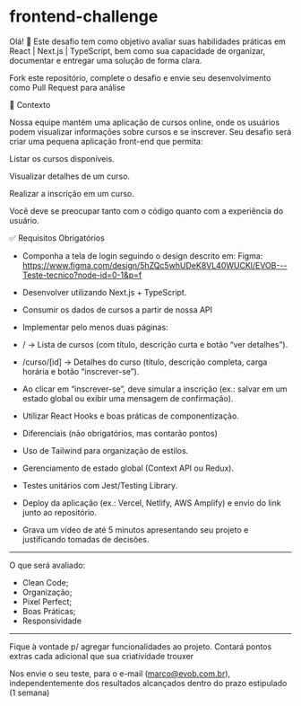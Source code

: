 # frontend-challenge

Olá! 👋
Este desafio tem como objetivo avaliar suas habilidades práticas em React | Next.js | TypeScript, bem como sua capacidade de organizar, documentar e entregar uma solução de forma clara.

Fork este repositório, complete o desafio e envie seu desenvolvimento como Pull Request para análise

📌 Contexto

Nossa equipe mantém uma aplicação de cursos online, onde os usuários podem visualizar informações sobre cursos e se inscrever.
Seu desafio será criar uma pequena aplicação front-end que permita:

Listar os cursos disponíveis.

Visualizar detalhes de um curso.

Realizar a inscrição em um curso.

Você deve se preocupar tanto com o código quanto com a experiência do usuário.

✅ Requisitos Obrigatórios

- Componha a tela de login seguindo o design descrito em:
  Figma: https://www.figma.com/design/5hZQc5whUDeK8VL40WUCKl/EVOB---Teste-tecnico?node-id=0-1&p=f

- Desenvolver utilizando Next.js + TypeScript.

- Consumir os dados de cursos a partir de nossa API

- Implementar pelo menos duas páginas:

- / → Lista de cursos (com título, descrição curta e botão “ver detalhes”).

- /curso/[id] → Detalhes do curso (título, descrição completa, carga horária e botão “inscrever-se”).

- Ao clicar em “inscrever-se”, deve simular a inscrição (ex.: salvar em um estado global ou exibir uma mensagem de confirmação).

- Utilizar React Hooks e boas práticas de componentização.

- Diferenciais (não obrigatórios, mas contarão pontos)

- Uso de Tailwind para organização de estilos.

- Gerenciamento de estado global (Context API ou Redux).

- Testes unitários com Jest/Testing Library.

- Deploy da aplicação (ex.: Vercel, Netlify, AWS Amplify) e envio do link junto ao repositório.

- Grava um vídeo de até 5 minutos apresentando seu projeto e justificando tomadas de decisões.

---

O que será avaliado:

- Clean Code;
- Organização;
- Pixel Perfect;
- Boas Práticas;
- Responsividade

---

Fique à vontade p/ agregar funcionalidades ao projeto. Contará pontos extras cada adicional que sua criatividade trouxer

Nos envie o seu teste, para o e-mail (marco@evob.com.br), independentemente dos resultados alcançados dentro do prazo estipulado (1 semana)
